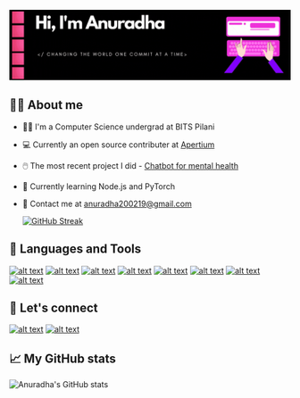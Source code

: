 
![introduction banner](https://github.com/pandeyanuradha/pandeyanuradha/blob/903dadd0c87110bf26530c81a59594b6a61334f4/Hello%20World,%20I'm%20Anuradha.gif)




                                         

## :woman_technologist: About me 

- :woman_student: I'm a Computer Science undergrad at BITS Pilani
- :computer: Currently an open source contributer at [Apertium](https://github.com/apertium)
- :computer_mouse: The most recent project I did - [Chatbot for mental health](https://github.com/pandeyanuradha/Chatbot-for-mental-health.git)
- 🌱 Currently learning Node.js and PyTorch
- :e-mail: Contact me at anuradha200219@gmail.com



  [![GitHub Streak](https://github-readme-streak-stats.herokuapp.com/?user=pandeyanuradha&theme=dark)](https://git.io/streak-stats)

##  :rocket: Languages and Tools

<a href="https://www.python.org/"> ![alt text](https://img.shields.io/badge/Python-FFD43B?style=for-the-badge&logo=python&logoColor=darkgreen)</a> <a href="https://www.w3schools.com/cpp/"> ![alt text](https://img.shields.io/badge/C%2B%2B-00599C?style=for-the-badge&logo=c%2B%2B&logoColor=white)</a> <a href="https://www.java.com/en/"> ![alt text](https://img.shields.io/badge/Java-ED8B00?style=for-the-badge&logo=java&logoColor=white)</a> <a href="https://www.linux.org/"> ![alt text](https://img.shields.io/badge/Linux-FCC624?style=for-the-badge&logo=linux&logoColor=black)</a> <a href="https://git-scm.com/"> ![alt text](https://img.shields.io/badge/Git-F05032?style=for-the-badge&logo=git&logoColor=white)</a> <a href="https://nodejs.org/en/"> ![alt text](https://img.shields.io/badge/Node.js-339933?style=for-the-badge&logo=nodedotjs&logoColor=white)</a> <a href="https://expressjs.com/"> ![alt text](https://img.shields.io/badge/Express.js-000000?style=for-the-badge&logo=express&logoColor=white)</a> <a href="https://reactjs.org/"> ![alt text](https://img.shields.io/badge/React-20232A?style=for-the-badge&logo=react&logoColor=61DAFB)</a>

## :white_flower: Let's connect

<a href="https://www.linkedin.com/in/anuradha-pandey-5823401a1/"> ![alt text](https://img.shields.io/badge/LinkedIn-0077B5?style=for-the-badge&logo=linkedin&logoColor=white)</a> <a href="https://www.kaggle.com/anpandey/"> ![alt text](https://img.shields.io/badge/Kaggle-20BEFF?style=for-the-badge&logo=Kaggle&logoColor=white
)</a>

## :chart_with_upwards_trend: My GitHub stats

![Anuradha's GitHub stats](https://github-readme-stats.vercel.app/api?username=pandeyanuradha&show_icons=true&theme=dracula)
